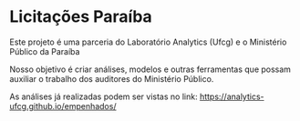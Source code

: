 # Licitações Paraíba

Este projeto é uma parceria do Laboratório Analytics (Ufcg) e o Ministério Público da Paraíba

Nosso objetivo é criar análises, modelos e outras ferramentas que possam auxiliar o trabalho dos 
auditores do Ministério Público. 

As análises já realizadas podem ser vistas no link: https://analytics-ufcg.github.io/empenhados/
